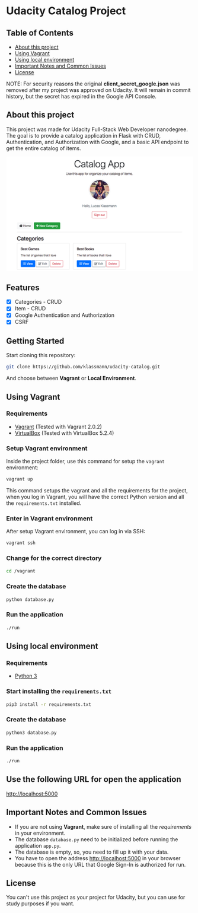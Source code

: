# Udacity Catalog Project

## Table of Contents

- [About this project](#about)
- [Using Vagrant](#using-vagrant)
- [Using local environment](#using-local)
- [Important Notes and Common Issues](#common-issues)
- [License](#license)

NOTE: For security reasons the original **client_secret_google.json** was removed after my project was approved on Udacity. It will remain in commit history, but the secret has expired in the Google API Console.

<a name="about"></a>
## About this project
This project was made for Udacity Full-Stack Web Developer nanodegree. The goal is to provide a catalog application in Flask with CRUD, Authentication, and Authorization with Google, and a basic API endpoint to get the entire catalog of items.

![Screenshot](screenshot.png)

## Features
- [x] Categories - CRUD
- [x] Item - CRUD
- [x] Google Authentication and Authorization
- [x] CSRF

## Getting Started
Start cloning this repository:
```bash
git clone https://github.com/klassmann/udacity-catalog.git
```
And choose between **Vagrant** or **Local Environment**.

<a name="using-vagrant"></a>
## Using Vagrant

### Requirements
- [Vagrant](https://www.vagrantup.com/) (Tested with Vagrant 2.0.2)
- [VirtualBox](https://www.virtualbox.org/wiki/Downloads) (Tested with VirtualBox 5.2.4)

### Setup Vagrant environment
Inside the project folder, use this command for setup the `vagrant` environment:
```bash
vagrant up
```
This command setups the vagrant and all the requirements for the project, when you log in Vagrant, you will have the correct Python version and all the `requirements.txt` installed.

### Enter in Vagrant environment
After setup Vagrant environment, you can log in via SSH:
```bash
vagrant ssh
```

### Change for the correct directory
```bash
cd /vagrant
```

### Create the database
```bash
python database.py
```

### Run the application
```bash
./run
```

<a name="using-local"></a>
## Using local environment

### Requirements
- [Python 3](https://www.python.org/downloads/)

### Start installing the `requirements.txt`

```bash
pip3 install -r requirements.txt
```

### Create the database
```bash
python3 database.py
```

### Run the application
```bash
./run
```


## Use the following URL for open the application
[http://localhost:5000](http://localhost:5000)


<a name="common-issues"></a>
## Important Notes and Common Issues
- If you are not using **Vagrant**, make sure of installing all the *requirements* in your environment.
- The database `database.py` need to be initialized before running the application `app.py`.
- The database is empty, so, you need to fill up it with your data.
- You have to open the address [http://localhost:5000](http://localhost:5000) in your browser because this is the only URL that Google Sign-In is authorized for run.


<a name="license"></a>
## License
You can't use this project as your project for Udacity, but you can use for study purposes if you want.


